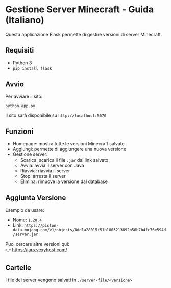 # Gestione Server Minecraft - Guida (Italiano)

Questa applicazione Flask permette di gestire versioni di server Minecraft.

## Requisiti

- Python 3
- `pip install flask`

## Avvio

Per avviare il sito:

```bash
python app.py
```

Il sito sarà disponibile su `http://localhost:5070`

## Funzioni

- Homepage: mostra tutte le versioni Minecraft salvate
- Aggiungi: permette di aggiungere una nuova versione
- Gestione server:
  - Scarica: scarica il file `.jar` dal link salvato
  - Avvia: avvia il server con Java
  - Riavvia: riavvia il server
  - Stop: arresta il server
  - Elimina: rimuove la versione dal database

## Aggiunta Versione

Esempio da usare:

- Nome: `1.20.4`
- Link: `https://piston-data.mojang.com/v1/objects/8dd1a28015f51b1803213892b50b7b4fc76e594d/server.jar`

Puoi cercare altre versioni qui:  
👉 https://jars.vexyhost.com/

## Cartelle

I file dei server vengono salvati in `./server-file/<versione>`